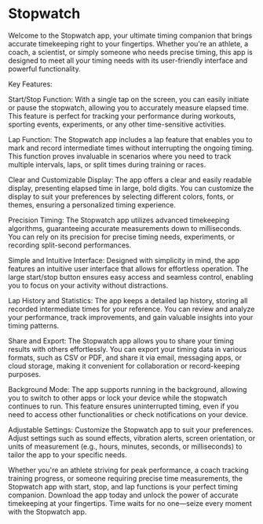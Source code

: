 # Stopwatch
Welcome to the Stopwatch app, your ultimate timing companion that brings accurate timekeeping right to your fingertips. Whether you're an athlete, a coach, a scientist, or simply someone who needs precise timing, this app is designed to meet all your timing needs with its user-friendly interface and powerful functionality.

Key Features:

Start/Stop Function: With a single tap on the screen, you can easily initiate or pause the stopwatch, allowing you to accurately measure elapsed time. This feature is perfect for tracking your performance during workouts, sporting events, experiments, or any other time-sensitive activities.

Lap Function: The Stopwatch app includes a lap feature that enables you to mark and record intermediate times without interrupting the ongoing timing. This function proves invaluable in scenarios where you need to track multiple intervals, laps, or split times during training or races.

Clear and Customizable Display: The app offers a clear and easily readable display, presenting elapsed time in large, bold digits. You can customize the display to suit your preferences by selecting different colors, fonts, or themes, ensuring a personalized timing experience.

Precision Timing: The Stopwatch app utilizes advanced timekeeping algorithms, guaranteeing accurate measurements down to milliseconds. You can rely on its precision for precise timing needs, experiments, or recording split-second performances.

Simple and Intuitive Interface: Designed with simplicity in mind, the app features an intuitive user interface that allows for effortless operation. The large start/stop button ensures easy access and seamless control, enabling you to focus on your activity without distractions.

Lap History and Statistics: The app keeps a detailed lap history, storing all recorded intermediate times for your reference. You can review and analyze your performance, track improvements, and gain valuable insights into your timing patterns.

Share and Export: The Stopwatch app allows you to share your timing results with others effortlessly. You can export your timing data in various formats, such as CSV or PDF, and share it via email, messaging apps, or cloud storage, making it convenient for collaboration or record-keeping purposes.

Background Mode: The app supports running in the background, allowing you to switch to other apps or lock your device while the stopwatch continues to run. This feature ensures uninterrupted timing, even if you need to access other functionalities or check notifications on your device.

Adjustable Settings: Customize the Stopwatch app to suit your preferences. Adjust settings such as sound effects, vibration alerts, screen orientation, or units of measurement (e.g., hours, minutes, seconds, or milliseconds) to tailor the app to your specific needs.

Whether you're an athlete striving for peak performance, a coach tracking training progress, or someone requiring precise time measurements, the Stopwatch app with start, stop, and lap functions is your perfect timing companion. Download the app today and unlock the power of accurate timekeeping at your fingertips. Time waits for no one—seize every moment with the Stopwatch app.
